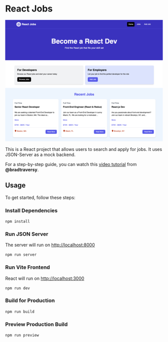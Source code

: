 # React Jobs

![Project Screenshot](project-screen.png)

This is a React project that allows users to search and apply for jobs. It uses JSON-Server as a mock backend.

For a step-by-step guide, you can watch this [video tutorial](https://youtu.be/LDB4uaJ87e0) from **@bradtraversy**.


## Usage

To get started, follow these steps:

### Install Dependencies

```shell
npm install
```

### Run JSON Server

The server will run on [http://localhost:8000](http://localhost:8000/)

```shell
npm run server
```

### Run Vite Frontend



React will run on [http://localhost:3000](http://localhost:3000/)

```shell
npm run dev
```

### Build for Production


```shell
npm run build
```

### Preview Production Build


```shell
npm run preview
```
